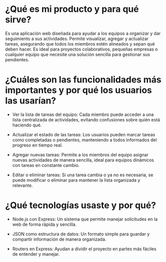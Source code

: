 # ¿Qué es mi producto y para qué sirve?

Es una aplicación web diseñada para ayudar a los equipos a organizar y dar seguimiento a sus actividades. Permite visualizar, agregar y actualizar tareas, asegurando que todos los miembros estén alineados y sepan qué deben hacer. Es ideal para proyectos colaborativos, pequeñas empresas o cualquier equipo que necesite una solución sencilla para gestionar sus pendientes.

# ¿Cuáles son las funcionalidades más importantes y por qué los usuarios las usarían?

- Ver la lista de tareas del equipo: Cada miembro puede acceder a una lista centralizada de actividades, evitando confusiones sobre quién está haciendo qué.

- Actualizar el estado de las tareas: Los usuarios pueden marcar tareas como completadas o pendientes, manteniendo a todos informados del progreso en tiempo real.

- Agregar nuevas tareas: Permite a los miembros del equipo asignar nuevas actividades de manera sencilla, ideal para equipos dinámicos con tareas en constante cambio.

- Editar o eliminar tareas: Si una tarea cambia o ya no es necesaria, se puede modificar o eliminar para mantener la lista organizada y relevante.

# ¿Qué tecnologías usaste y por qué?

- Node.js con Express: Un sistema que permite manejar solicitudes en la web de forma rápida y sencilla.

- JSON como estructura de datos: Un formato simple para guardar y compartir información de manera organizada.

- Routers en Express: Ayudan a dividir el proyecto en partes más fáciles de entender y manejar.

